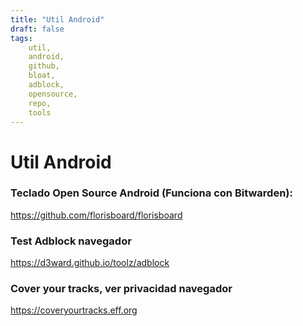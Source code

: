 ```yaml
---
title: "Util Android"
draft: false
tags:
    util,
    android,
    github,
    bloat,
    adblock,
    opensource,
    repo,
    tools
---
```


# Util Android
### Teclado Open Source Android (Funciona con Bitwarden):

https://github.com/florisboard/florisboard

### Test Adblock navegador

https://d3ward.github.io/toolz/adblock

### Cover your tracks, ver privacidad navegador

https://coveryourtracks.eff.org